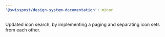 ```yaml
---
'@swisspost/design-system-documentation': minor
---
```


Updated icon search, by implementing a paging and separating icon sets from each other.
